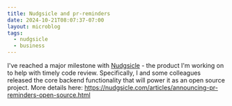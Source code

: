 ```yaml
---
title: Nudgsicle and pr-reminders
date: 2024-10-21T08:07:37-07:00
layout: microblog
tags:
  - nudgsicle
  - business
---
```

I've reached a major milestone with [Nudgsicle](https://nudgsicle.com/) - the product I'm working on to help with timely code review. Specifically, I and some colleagues released the core backend functionality that will power it as an open source project. More details here: https://nudgsicle.com/articles/announcing-pr-reminders-open-source.html